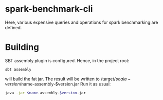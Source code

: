 # spark-benchmark-cli
Here, various expensive queries and operations for spark benchmarking are defined.

# Building
SBT assembly plugin is configured. Hence, in the project root:
```bash
sbt assembly
```
will build the fat jar. The result will be written to /target/$scala-version/$name-assembly-$version.jar
Run it as usual:
```bash
java -jar $name-assembly-$version.jar
```
